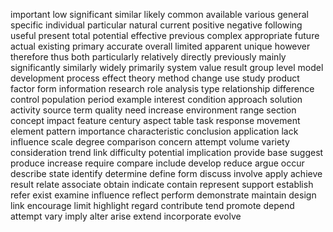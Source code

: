 important
low
significant
similar
likely
common
available
various
general
specific
individual
particular
natural
current
positive
negative
following
useful
present
total
potential
effective
previous
complex
appropriate
future
actual
existing
primary
accurate
overall
limited
apparent
unique
however
therefore
thus
both
particularly
relatively
directly
previously
mainly
significantly
similarly
widely
primarily
system
value
result
group
level
model
development
process
effect
theory
method
change
use
study
product
factor
form
information
research
role
analysis
type
relationship
difference
control
population
period
example
interest
condition
approach
solution
activity
source
term
quality
need
increase
environment
range
section
concept
impact
feature
century
aspect
table
task
response
movement
element
pattern
importance
characteristic
conclusion
application
lack
influence
scale
degree
comparison
concern
attempt
volume
variety
consideration
trend
link
difficulty
potential
implication
provide
base
suggest
produce
increase
require
compare
include
develop
reduce
argue
occur
describe
state
identify
determine
define
form
discuss
involve
apply
achieve
result
relate
associate
obtain
indicate
contain
represent
support
establish
refer
exist
examine
influence
reflect
perform
demonstrate
maintain
design
link
encourage
limit
highlight
regard
contribute
tend
promote
depend
attempt
vary
imply
alter
arise
extend
incorporate
evolve
